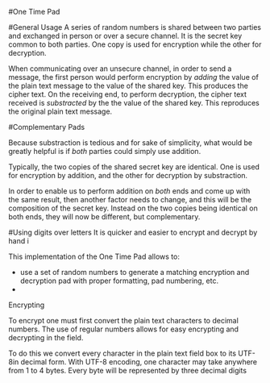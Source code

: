 #One Time Pad

#General Usage
A series of random numbers is shared between two parties and exchanged in person or over a secure channel. It is the secret key common to both parties. One copy is used for encryption while the other for decryption.

When communicating over an unsecure channel, in order to send a message, the first person would perform encryption by *adding* the value of the plain text message to the value of the shared key. This produces the cipher text. On the receiving end, to perform decryption, the cipher text received is *substracted* by the the value of the shared key. This reproduces the original plain text message.

#Complementary Pads

Because substraction is tedious and for sake of simplicity, what would be greatly helpful is if *both* parties could simply use addition.

Typically, the two copies of the shared secret key are identical. One is used for encryption by addition, and the other for decryption by substraction.

In order to enable us to perform addition on *both* ends and come up with the same result, then another factor needs to change, and this will be the composition of the secret key. Instead on the two copies being identical on both ends, they will now be different, but complementary.

#Using digits over letters
It is quicker and easier to encrypt and decrypt by hand i


This implementation of the One Time Pad allows to:

 - use a set of random numbers to generate a matching encryption and decryption pad with proper formatting, pad numbering, etc.
 - 

Encrypting

To encrypt one must first convert the plain text characters to decimal numbers. The use of regular numbers allows for easy encrypting and decrypting in the field.



To do this we convert every character in the plain text field box to its UTF-8in decimal form. With UTF-8 encoding, one character may take anywhere from 1 to 4 bytes. Every byte will be represented by three decimal digits
